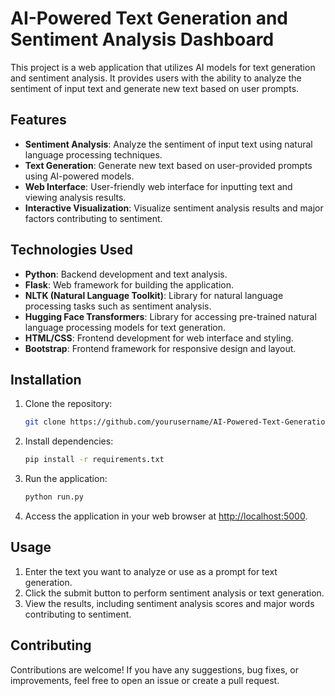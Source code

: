 # AI-Powered Text Generation and Sentiment Analysis Dashboard

This project is a web application that utilizes AI models for text generation and sentiment analysis. It provides users with the ability to analyze the sentiment of input text and generate new text based on user prompts.

## Features

- **Sentiment Analysis**: Analyze the sentiment of input text using natural language processing techniques.
- **Text Generation**: Generate new text based on user-provided prompts using AI-powered models.
- **Web Interface**: User-friendly web interface for inputting text and viewing analysis results.
- **Interactive Visualization**: Visualize sentiment analysis results and major factors contributing to sentiment.

## Technologies Used

- **Python**: Backend development and text analysis.
- **Flask**: Web framework for building the application.
- **NLTK (Natural Language Toolkit)**: Library for natural language processing tasks such as sentiment analysis.
- **Hugging Face Transformers**: Library for accessing pre-trained natural language processing models for text generation.
- **HTML/CSS**: Frontend development for web interface and styling.
- **Bootstrap**: Frontend framework for responsive design and layout.

## Installation

1. Clone the repository:

    ```bash
    git clone https://github.com/yourusername/AI-Powered-Text-Generation-and-Sentiment-Analysis-Dashboard.git
    ```

2. Install dependencies:

    ```bash
    pip install -r requirements.txt
    ```

3. Run the application:

    ```bash
    python run.py
    ```

4. Access the application in your web browser at [http://localhost:5000](http://localhost:5000).

## Usage

1. Enter the text you want to analyze or use as a prompt for text generation.
2. Click the submit button to perform sentiment analysis or text generation.
3. View the results, including sentiment analysis scores and major words contributing to sentiment.

## Contributing

Contributions are welcome! If you have any suggestions, bug fixes, or improvements, feel free to open an issue or create a pull request.
